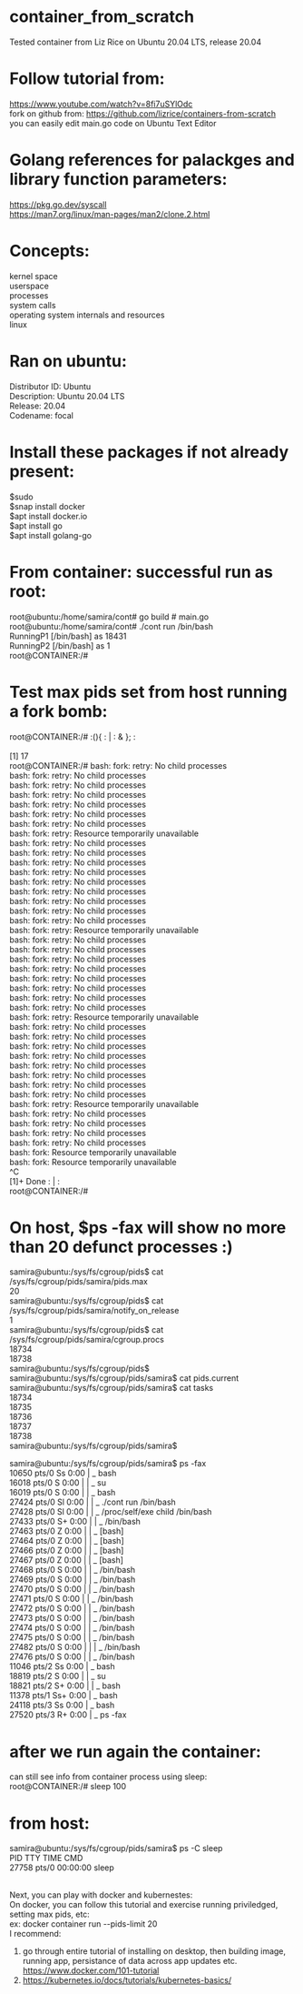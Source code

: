 # container_from_scratch
Tested container from Liz Rice on Ubuntu 20.04 LTS, release 20.04

# Follow tutorial from: 
https://www.youtube.com/watch?v=8fi7uSYlOdc <br/>
fork on github from: https://github.com/lizrice/containers-from-scratch <br/>
you can easily edit main.go code on Ubuntu Text Editor <br/>

# Golang references for palackges and library function parameters: 
https://pkg.go.dev/syscall <br/>
https://man7.org/linux/man-pages/man2/clone.2.html <br/>


# Concepts: 
kernel space<br />
userspace<br /> 
processes<br /> 
system calls<br /> 
operating system internals and resources<br />
linux<br />

# Ran on ubuntu:
Distributor ID:	Ubuntu<br />
Description:	Ubuntu 20.04 LTS<br />
Release:	20.04<br />
Codename:	focal<br />

# Install these packages if not already present:
$sudo<br />
$snap install docker<br />
$apt install docker.io<br />
$apt install go<br />
$apt install golang-go<br />

# From container: successful run as root: 
root@ubuntu:/home/samira/cont# go build # main.go<br />
root@ubuntu:/home/samira/cont# ./cont run /bin/bash<br />
RunningP1 [/bin/bash] as 18431<br />
RunningP2 [/bin/bash] as 1<br />
root@CONTAINER:/# <br />

# Test max pids set from host running a fork bomb: 
root@CONTAINER:/# :(){ : | : & }; :   <br />                    
[1] 17<br />
root@CONTAINER:/# bash: fork: retry: No child processes<br />
bash: fork: retry: No child processes<br />
bash: fork: retry: No child processes<br />
bash: fork: retry: No child processes<br />
bash: fork: retry: No child processes<br />
bash: fork: retry: No child processes<br />
bash: fork: retry: No child processes<br />
bash: fork: retry: Resource temporarily unavailable<br />
bash: fork: retry: No child processes<br />
bash: fork: retry: No child processes<br />
bash: fork: retry: No child processes<br />
bash: fork: retry: No child processes<br />
bash: fork: retry: No child processes<br />
bash: fork: retry: No child processes<br />
bash: fork: retry: No child processes<br />
bash: fork: retry: No child processes<br />
bash: fork: retry: No child processes<br />
bash: fork: retry: Resource temporarily unavailable<br />
bash: fork: retry: No child processes<br />
bash: fork: retry: No child processes<br />
bash: fork: retry: No child processes<br />
bash: fork: retry: No child processes<br />
bash: fork: retry: No child processes<br />
bash: fork: retry: No child processes<br />
bash: fork: retry: No child processes<br />
bash: fork: retry: No child processes<br />
bash: fork: retry: Resource temporarily unavailable<br />
bash: fork: retry: No child processes<br />
bash: fork: retry: No child processes<br />
bash: fork: retry: No child processes<br />
bash: fork: retry: No child processes<br />
bash: fork: retry: No child processes<br />
bash: fork: retry: No child processes<br />
bash: fork: retry: No child processes<br />
bash: fork: retry: No child processes<br />
bash: fork: retry: Resource temporarily unavailable<br />
bash: fork: retry: No child processes<br />
bash: fork: retry: No child processes<br />
bash: fork: retry: No child processes<br />
bash: fork: retry: No child processes<br />
bash: fork: Resource temporarily unavailable<br />
bash: fork: Resource temporarily unavailable<br />
^C<br />
[1]+  Done                    : | :<br />
root@CONTAINER:/# <br />

# On host, $ps -fax will show no more than 20 defunct processes :)<br />
samira@ubuntu:/sys/fs/cgroup/pids$ cat /sys/fs/cgroup/pids/samira/pids.max<br />
20<br />
samira@ubuntu:/sys/fs/cgroup/pids$ cat /sys/fs/cgroup/pids/samira/notify_on_release<br />
1<br />
samira@ubuntu:/sys/fs/cgroup/pids$ cat /sys/fs/cgroup/pids/samira/cgroup.procs<br />
18734<br />
18738<br />
samira@ubuntu:/sys/fs/cgroup/pids$ <br />
samira@ubuntu:/sys/fs/cgroup/pids/samira$ cat pids.current<br />
samira@ubuntu:/sys/fs/cgroup/pids/samira$ cat tasks<br />
18734<br />
18735<br />
18736<br />
18737<br />
18738<br />
samira@ubuntu:/sys/fs/cgroup/pids/samira$ <br />

samira@ubuntu:/sys/fs/cgroup/pids/samira$ ps -fax <br />
10650 pts/0    Ss     0:00  |   \_ bash<br />
  16018 pts/0    S      0:00  |   |   \_ su<br />
  16019 pts/0    S      0:00  |   |       \_ bash<br />
  27424 pts/0    Sl     0:00  |   |           \_ ./cont run /bin/bash<br />
  27428 pts/0    Sl     0:00  |   |               \_ /proc/self/exe child /bin/bash<br />
  27433 pts/0    S+     0:00  |   |                   \_ /bin/bash<br />
  27463 pts/0    Z      0:00  |   |                   \_ [bash] <defunct><br />
  27464 pts/0    Z      0:00  |   |                   \_ [bash] <defunct><br />
  27466 pts/0    Z      0:00  |   |                   \_ [bash] <defunct><br />
  27467 pts/0    Z      0:00  |   |                   \_ [bash] <defunct><br />
  27468 pts/0    S      0:00  |   |                   \_ /bin/bash<br />
  27469 pts/0    S      0:00  |   |                   \_ /bin/bash<br />
  27470 pts/0    S      0:00  |   |                   \_ /bin/bash<br />
  27471 pts/0    S      0:00  |   |                   \_ /bin/bash<br />
  27472 pts/0    S      0:00  |   |                   \_ /bin/bash<br />
  27473 pts/0    S      0:00  |   |                   \_ /bin/bash<br />
  27474 pts/0    S      0:00  |   |                   \_ /bin/bash<br />
  27475 pts/0    S      0:00  |   |                   \_ /bin/bash<br />
  27482 pts/0    S      0:00  |   |                   |   \_ /bin/bash<br />
  27476 pts/0    S      0:00  |   |                   \_ /bin/bash<br />
  11046 pts/2    Ss     0:00  |   \_ bash<br />
  18819 pts/2    S      0:00  |   |   \_ su<br />
  18821 pts/2    S+     0:00  |   |       \_ bash<br />
  11378 pts/1    Ss+    0:00  |   \_ bash<br />
  24118 pts/3    Ss     0:00  |   \_ bash<br />
  27520 pts/3    R+     0:00  |       \_ ps -fax<br />


# after we run again the container: <br />
can still see info from container process using sleep: <br />
root@CONTAINER:/# sleep 100<br />
# from host:<br />
samira@ubuntu:/sys/fs/cgroup/pids/samira$ ps -C sleep<br />
    PID TTY          TIME CMD<br />
  27758 pts/0    00:00:00 sleep<br /><br />

Next, you can play with docker and kubernestes:<br />
On docker, you can follow this tutorial and exercise running priviledged, setting max pids, etc:<br />
ex: docker container run --pids-limit 20 <image><br />
I recommend:<br />
  1. go through entire tutorial of installing on desktop, then building image, running app, persistance of data across app updates etc.<br />
  https://www.docker.com/101-tutorial<br />
  2. https://kubernetes.io/docs/tutorials/kubernetes-basics/<br /><br />


